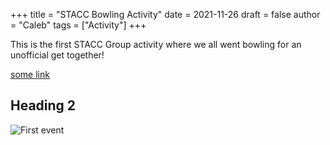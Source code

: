 +++
title = "STACC Bowling Activity"
date = 2021-11-26
draft = false
author = "Caleb"
tags = ["Activity"]
+++

This is the first STACC Group activity where we all went bowling for an unofficial get together!

[some link](http://example.com)

## Heading 2

![First event](/images/image0.jpg)



